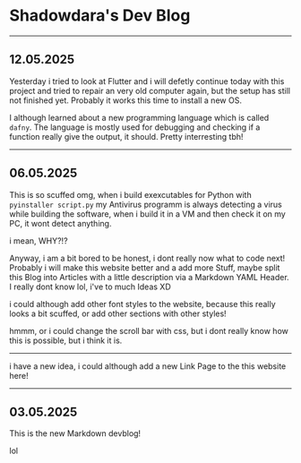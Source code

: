 # Shadowdara's Dev Blog

---

## 12.05.2025

Yesterday i tried to look at Flutter and i will defetly continue
today with this project and tried to repair an very old computer
again, but the setup has still not finished yet. Probably it works
this time to install a new OS.

I although learned about a new programming
language which is called `dafny`. The language is mostly used for
debugging and checking if a function really give the output, it should.
Pretty interresting tbh!

---

## 06.05.2025

This is so scuffed omg, when i build exexcutables for Python
with `pyinstaller script.py` my Antivirus programm is always
detecting a virus while building the software, when i build
it in a VM and then check it on my PC, it wont detect anything.


i mean, WHY?!?

Anyway, i am a bit bored to be honest, i dont really now what
to code next! Probably i will make this website better and a
add more Stuff, maybe split this Blog into Articles with a
little description via a Markdown YAML Header. I really dont
know lol, i've to much Ideas XD

i could although add other font styles to the website, because
this really looks a bit scuffed, or add other sections with
other styles!

hmmm, or i could change the scroll bar with css, but i dont
really know how this is possible, but i think it is.

---

i have a new idea, i could although add a new Link Page to the
this website here!

---

## 03.05.2025

This is the new Markdown devblog!

lol
